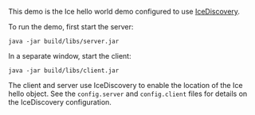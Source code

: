 This demo is the Ice hello world demo configured to use [IceDiscovery][1].

To run the demo, first start the server:

```
java -jar build/libs/server.jar
```

In a separate window, start the client:

```
java -jar build/libs/client.jar
```

The client and server use IceDiscovery to enable the location of the
Ice hello object. See the `config.server` and `config.client` files for
details on the IceDiscovery configuration.

[1]: https://doc.zeroc.com/ice/3.7/ice-plugins/icediscovery

